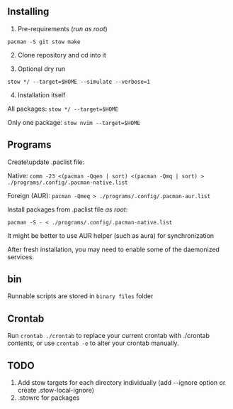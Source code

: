 ## Installing

1. Pre-requirements (*run as root*)

`pacman -S git stow make`

2. Clone repository and cd into it

3. Optional dry run 

`stow */ --target=$HOME --simulate --verbose=1`

4. Installation itself

All packages: `stow */ --target=$HOME`

Only one package: `stow nvim --target=$HOME`


## Programs

Create\update .paclist file:

<!-- `pacman -Qeq > ./programs/.config/.pacman.list` -->

Native:
`comm -23 <(pacman -Qqen | sort) <(pacman -Qmq | sort) > ./programs/.config/.pacman-native.list`

Foreign (AUR):
`pacman -Qmeq > ./programs/.config/.pacman-aur.list`

Install packages from .paclist file *as root*:

`pacman -S - < ./programs/.config/.pacman-native.list`

It might be better to use AUR helper (such as aura) for synchronization

After fresh installation, you may need to enable some of the daemonized services.


## bin

Runnable scripts are stored in `binary files` folder


## Crontab

Run `crontab ./crontab` to replace your current crontab with ./crontab contents, or use `crontab -e` to alter your crontab manually.


## TODO

1. Add stow targets for each directory individually (add --ignore option or create .stow-local-ignore)
2. .stowrc for packages
